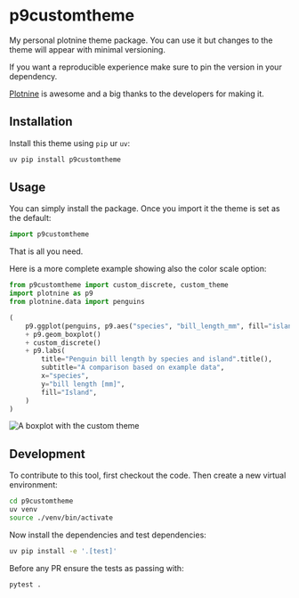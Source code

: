# p9customtheme

My personal plotnine theme package.
You can use it but changes to the theme will appear with minimal versioning.

If you want a reproducible experience make sure to pin the version in your dependency.

[Plotnine](https://github.com/has2k1/plotnine) is awesome and a big thanks to the developers for making it.

## Installation

Install this theme using `pip` ur `uv`:

```bash
uv pip install p9customtheme
```

## Usage

You can simply install the package. Once you import it the theme is set as the default:

```python
import p9customtheme
```

That is all you need.

Here is a more complete example showing also the color scale option:

```python
from p9customtheme import custom_discrete, custom_theme
import plotnine as p9
from plotnine.data import penguins

(
    p9.ggplot(penguins, p9.aes("species", "bill_length_mm", fill="island"))
    + p9.geom_boxplot()
    + custom_discrete()
    + p9.labs(
        title="Penguin bill length by species and island".title(),
        subtitle="A comparison based on example data",
        x="species",
        y="bill length [mm]",
        fill="Island",
    )
)
```

![A boxplot with the custom theme](./tests/baseline/boxplot_simple.png "Penguin Boxplot")

## Development

To contribute to this tool, first checkout the code. Then create a new virtual environment:

```bash
cd p9customtheme
uv venv
source ./venv/bin/activate
```

Now install the dependencies and test dependencies:

```bash
uv pip install -e '.[test]'
```

Before any PR ensure the tests as passing with:

```bash
pytest .
```
